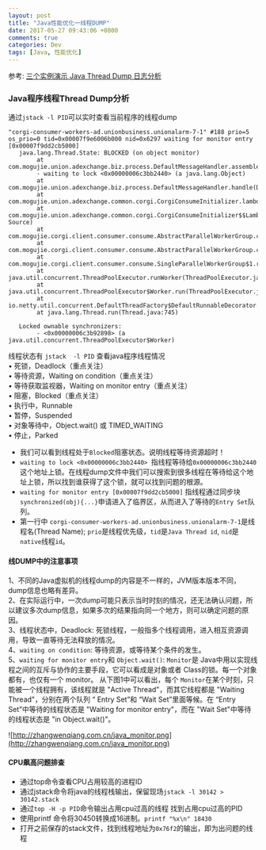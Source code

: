 ```yaml
---
layout: post
title: "Java性能优化一线程DUMP"
date: 2017-05-27 09:43:06 +0800
comments: true
categories: Dev
tags: [Java, 性能优化]
---
```


参考: [三个实例演示 Java Thread Dump 日志分析](http://www.cnblogs.com/zhengyun_ustc/archive/2013/01/06/dumpanalysis.html)

<!-- more -->
### Java程序线程Thread Dump分析

通过`jstack -l PID`可以实时查看当前程序的线程dump

```
"corgi-consumer-workers-ad.unionbusiness.unionalarm-7-1" #188 prio=5 os_prio=0 tid=0x00007f9e6006b000 nid=0x6297 waiting for monitor entry [0x00007f9dd2cb5000]
   java.lang.Thread.State: BLOCKED (on object monitor)
        at com.mogujie.union.adexchange.biz.process.DefaultMessageHandler.assembleAdResult(DefaultMessageHandler.java:116)
        - waiting to lock <0x00000006c3bb2440> (a java.lang.Object)
        at com.mogujie.union.adexchange.biz.process.DefaultMessageHandler.handle(DefaultMessageHandler.java:79)
        at com.mogujie.union.adexchange.common.corgi.CorgiConsumeInitializer.lambda$newListener$0(CorgiConsumeInitializer.java:32)
        at com.mogujie.union.adexchange.common.corgi.CorgiConsumeInitializer$$Lambda$9/799107722.onReceived(Unknown Source)
        at com.mogujie.corgi.client.consumer.consume.AbstractParallelWorkerGroup.consume0(AbstractParallelWorkerGroup.java:92)
        at com.mogujie.corgi.client.consumer.consume.AbstractParallelWorkerGroup.consume(AbstractParallelWorkerGroup.java:145)
        at com.mogujie.corgi.client.consumer.consume.SingleParallelWorkerGroup$1.run(SingleParallelWorkerGroup.java:73)
        at java.util.concurrent.ThreadPoolExecutor.runWorker(ThreadPoolExecutor.java:1142)
        at java.util.concurrent.ThreadPoolExecutor$Worker.run(ThreadPoolExecutor.java:617)
        at io.netty.util.concurrent.DefaultThreadFactory$DefaultRunnableDecorator.run(DefaultThreadFactory.java:144)
        at java.lang.Thread.run(Thread.java:745)

   Locked ownable synchronizers:
        - <0x00000006c3b92898> (a java.util.concurrent.ThreadPoolExecutor$Worker)
```

线程状态有
`jstack  -l PID` 查看java程序线程情况  
•  死锁，Deadlock（重点关注）   
•  等待资源，Waiting on condition（重点关注）   
•  等待获取监视器，Waiting on monitor entry（重点关注）   
•  阻塞，Blocked（重点关注）   
•  执行中，Runnable   
•  暂停，Suspended   
•  对象等待中，Object.wait() 或 TIMED_WAITING   
•  停止，Parked   

* 我们可以看到线程处于`Blocked`阻塞状态。说明线程等待资源超时！
* `waiting to lock <0x00000006c3bb2440> `指线程等待给`0x00000006c3bb2440`这个地址上锁。在线程dump文件中我们可以搜索到很多线程在等待给这个地址上锁，所以找到谁获得了这个锁，就可以找到问题的根源。
* `waiting for monitor entry [0x00007f9dd2cb5000]` 指线程通过同步块`synchronized(obj){...}`申请进入了临界区，从而进入了等待的`Entry Set`队列。
* 第一行中 `corgi-consumer-workers-ad.unionbusiness.unionalarm-7-1`是线程名(Thread Name); `prio`是线程优先级，`tid`是`Java Thread id`, `nid`是`native`线程`id`。 

#### 线DUMP中的注意事项
1、不同的Java虚拟机的线程dump的内容是不一样的，JVM版本版本不同，dump信息也略有差异。  
2、在实际运行中，一次dump可能只表示当时时刻的情况，还无法确认问题，所以建议多次dump信息，如果多次的结果指向同一个地方，则可以确定问题的原因。  
3、线程状态中，Deadlock: 死锁线程，一般指多个线程调用，进入相互资源调用，导致一直等待无法释放的情况。  
4、`waiting on condition`: 等待资源，或等待某个条件的发生。  
5、`waiting for monitor entry`和 `Object.wait()`: `Monitor`是 Java中用以实现线程之间的互斥与协作的主要手段，它可以看成是对象或者 Class的锁。每一个对象都有，也仅有一个 monitor。
从下图1中可以看出，每个 `Monitor`在某个时刻，只能被一个线程拥有，该线程就是 "Active Thread"，而其它线程都是 "Waiting Thread"，分别在两个队列 “ Entry Set”和 “Wait Set”里面等候。在 “Entry Set”中等待的线程状态是 "Waiting for monitor entry"，而在 "Wait Set"中等待的线程状态是 "in Object.wait()"。

![http://zhangwenqiang.com.cn/java_monitor.png](http://zhangwenqiang.com.cn/java_monitor.png)


#### CPU飙高问题排查
* 通过top命令查看CPU占用较高的进程ID
* 通过jstack命令将java的线程栈输出，保留现场`jstack -l 30142 > 30142.stack`
* 通过`top -H -p PID`命令输出占用cpu过高的线程 找到占用cpu过高的PID
* 使用printf 命令将30450转换成16进制。`printf "%x\n" 18430`
* 打开之前保存的stack文件，找到线程地址为`0x76f2`的输出，即为出问题的线程









